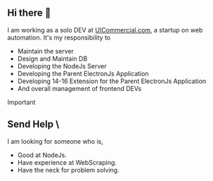 ## Hi there 👋

I am working as a solo DEV at [UICommercial.com](http://uicommercial.com), a startup on web automation.
It's my responsibility to 
- Maintain the server
- Design and Maintain DB
- Developing the NodeJs Server
- Developing the Parent ElectronJs Application
- Developing 14-16 Extension for the Parent ElectronJs Application
- And overall management of frontend DEVs

> [!IMPORTANT]
> ## Send Help \
>I am looking for someone who is,
>- Good at NodeJs.
>- Have experience at WebScraping.
>- Have the neck for problem solving.


<!--
**istyaq-ahmmed/istyaq-ahmmed** is a ✨ _special_ ✨ repository because its `README.md` (this file) appears on your GitHub profile.

Here are some ideas to get you started:

- 🔭 I’m currently working on ...
- 🌱 I’m currently learning ...
- 👯 I’m looking to collaborate on ...
- 🤔 I’m looking for help with ...
- 💬 Ask me about ...
- 📫 How to reach me: ...
- 😄 Pronouns: ...
- ⚡ Fun fact: ...
-->
